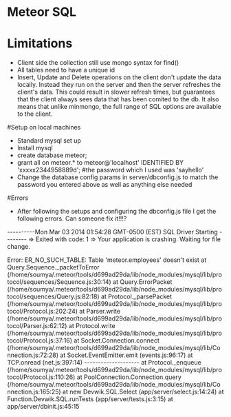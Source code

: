 Meteor SQL
==========

# Limitations
* Client side the collection still use mongo syntax for find()
* All tables need to have a unique id 
* Insert, Update and Delete operations on the client don't update the data locally. Instead they run on the server and then the server refreshes the client's data. This could result in slower refresh times, but guarantees that the client always sees data that has been comited to the db. It also means that unlike minmongo, the full range of SQL options are available to the client.

#Setup on local machines

* Standard mysql set up
 * Install mysql
 * create database meteor;
 * grant all on meteor.\* to meteor@'localhost' IDENTIFIED BY 'xxxxx2344958889d'; #the password which I used was 'sayhello'
 * Change the database config params in server/dbconfig.js to match the password you entered above as well as anything else needed


#Errors 
* After following the setups and configuring the dbconfig.js file I get the following errors. Can someone fix it!!!?

----------Mon Mar 03 2014 01:54:28 GMT-0500 (EST) SQL Driver Starting --------
=> Exited with code: 1
=> Your application is crashing. Waiting for file change.

Error: ER_NO_SUCH_TABLE: Table 'meteor.employees' doesn't exist
    at Query.Sequence._packetToError (/home/soumya/.meteor/tools/d699ad29da/lib/node_modules/mysql/lib/protocol/sequences/Sequence.js:30:14)
    at Query.ErrorPacket (/home/soumya/.meteor/tools/d699ad29da/lib/node_modules/mysql/lib/protocol/sequences/Query.js:82:18)
    at Protocol._parsePacket (/home/soumya/.meteor/tools/d699ad29da/lib/node_modules/mysql/lib/protocol/Protocol.js:202:24)
    at Parser.write (/home/soumya/.meteor/tools/d699ad29da/lib/node_modules/mysql/lib/protocol/Parser.js:62:12)
    at Protocol.write (/home/soumya/.meteor/tools/d699ad29da/lib/node_modules/mysql/lib/protocol/Protocol.js:37:16)
    at Socket.Connection.connect (/home/soumya/.meteor/tools/d699ad29da/lib/node_modules/mysql/lib/Connection.js:72:28)
    at Socket.EventEmitter.emit (events.js:96:17)
    at TCP.onread (net.js:397:14)
    --------------------
    at Protocol._enqueue (/home/soumya/.meteor/tools/d699ad29da/lib/node_modules/mysql/lib/protocol/Protocol.js:110:26)
    at PoolConnection.Connection.query (/home/soumya/.meteor/tools/d699ad29da/lib/node_modules/mysql/lib/Connection.js:165:25)
    at new Devwik.SQL.Select (app/server/select.js:14:24)
    at Function.Devwik.SQL.runTests (app/server/tests.js:3:15)
    at app/server/dbinit.js:45:15

